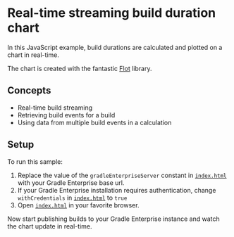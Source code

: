 # Real-time streaming build duration chart

In this JavaScript example, build durations are calculated and plotted on a chart in real-time.

The chart is created with the fantastic [Flot][flot] library.

## Concepts

- Real-time build streaming
- Retrieving build events for a build
- Using data from multiple build events in a calculation

## Setup

To run this sample:

1. Replace the value of the `gradleEnterpriseServer` constant in [`index.html`][index] with your Gradle Enterprise base url.
2. If your Gradle Enterprise installation requires authentication, change `withCredentials` in [`index.html`][index] to `true`
3. Open [`index.html`][index] in your favorite browser.

Now start publishing builds to your Gradle Enterprise instance and watch the chart update in real-time.

[index]: index.html
[flot]: http://www.flotcharts.org/
